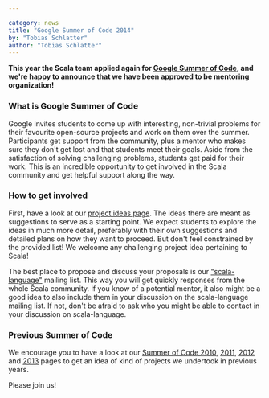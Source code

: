 ```yaml
---

category: news
title: "Google Summer of Code 2014"
by: "Tobias Schlatter"
author: "Tobias Schlatter"
---
```


**This year the Scala team applied again for
[Google Summer of Code](https://www.google-melange.com/gsoc/homepage/google/gsoc2014),
and we're happy to announce that we have been approved to be mentoring organization!**

### What is Google Summer of Code

Google invites students to come up with interesting, non-trivial problems for
their favourite open-source projects and work on them over the summer.
Participants get support from the community, plus a mentor who makes sure they
don't get lost and that students meet their goals. Aside from the satisfaction
of solving challenging problems, students get paid for their work. This is an
incredible opportunity to get involved in the Scala community and get helpful
support along the way.

### How to get involved

First, have a look at our [project ideas page][gsoc2014]. The ideas there are
meant as suggestions to serve as a starting point. We expect students to
explore the ideas in much more detail, preferably with their own suggestions
and detailed plans on how they want to proceed. But don't feel constrained by
the provided list! We welcome any challenging project idea pertaining to
Scala!

The best place to propose and discuss your proposals is our
["scala-language"](https://groups.google.com/group/scala-language) mailing list. This
way you will get quickly responses from the whole Scala community. If you know
of a potential mentor, it also might be a good idea to also include them in
your discussion on the scala-language mailing list. If not, don't be afraid to
ask who you might be able to contact in your discussion on scala-language.

### Previous Summer of Code

We encourage you to have a look at our [Summer of Code 2010][gsoc2010],
[2011][gsoc2011], [2012][gsoc2012] and [2013][gsoc2013] pages to get an idea
of kind of projects we undertook in previous years.

Please join us!

[gsoc2014]: https://www.scala-lang.org/gsoc/2014/
[gsoc2013]: https://www.scala-lang.org/news/2013/03/20/gsoc13.html
[gsoc2012]: https://www.scala-lang.org/old/gsoc2012
[gsoc2011]: https://www.scala-lang.org/old/gsoc2011
[gsoc2010]: https://www.scala-lang.org/old/gsoc2010
